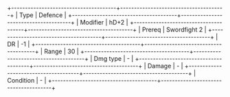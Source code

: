 +--------------------------------------+--------------------------------------+
| Type                                 | Defence                              |
+--------------------------------------+--------------------------------------+
| Modifier                             | hD+2                             |
+--------------------------------------+--------------------------------------+
| Prereq                               | Swordfight 2                         |
+--------------------------------------+--------------------------------------+
| DR                                   | -1                                   |
+--------------------------------------+--------------------------------------+
| Range                                | 30                                   |
+--------------------------------------+--------------------------------------+
| Dmg type                             | -                                    |
+--------------------------------------+--------------------------------------+
| Damage                               | *-*                                  |
+--------------------------------------+--------------------------------------+
| Condition                            | -                                    |
+--------------------------------------+--------------------------------------+

